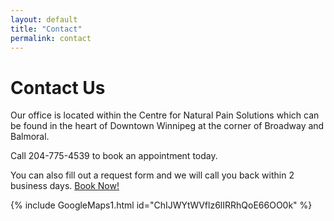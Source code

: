 ```yaml
---
layout: default
title: "Contact"
permalink: contact
---
```


# Contact Us

Our office is located within the Centre for Natural Pain Solutions which can be found in the heart of Downtown Winnipeg at the corner of Broadway and Balmoral.

Call 204-775-4539 to book an appointment today.

You can also fill out a request form and we will call you back within 2 business days. [Book Now!](https://cfnps.ca/book-appointment/)

{% include GoogleMaps1.html id="ChIJWYtWVflz6lIRRhQoE66OO0k" %}
